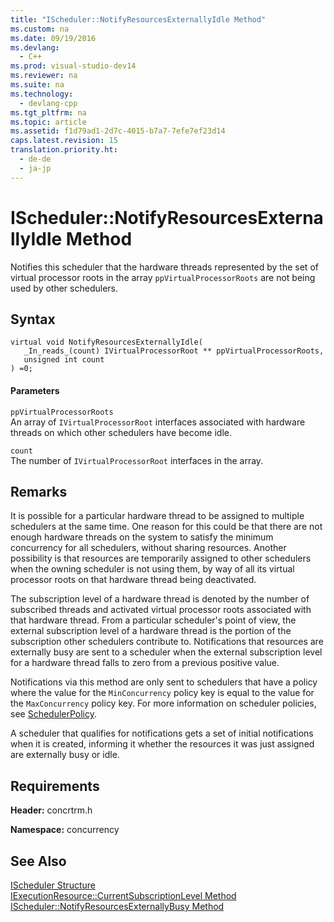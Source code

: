 ```yaml
---
title: "IScheduler::NotifyResourcesExternallyIdle Method"
ms.custom: na
ms.date: 09/19/2016
ms.devlang: 
  - C++
ms.prod: visual-studio-dev14
ms.reviewer: na
ms.suite: na
ms.technology: 
  - devlang-cpp
ms.tgt_pltfrm: na
ms.topic: article
ms.assetid: f1d79ad1-2d7c-4015-b7a7-7efe7ef23d14
caps.latest.revision: 15
translation.priority.ht: 
  - de-de
  - ja-jp
---
```

# IScheduler::NotifyResourcesExternallyIdle Method
Notifies this scheduler that the hardware threads represented by the set of virtual processor roots in the array `ppVirtualProcessorRoots` are not being used by other schedulers.  
  
## Syntax  
  
```  
virtual void NotifyResourcesExternallyIdle(  
   _In_reads_(count) IVirtualProcessorRoot ** ppVirtualProcessorRoots,  
   unsigned int count  
) =0;  
```  
  
#### Parameters  
 `ppVirtualProcessorRoots`  
 An array of `IVirtualProcessorRoot` interfaces associated with hardware threads on which other schedulers have become idle.  
  
 `count`  
 The number of `IVirtualProcessorRoot` interfaces in the array.  
  
## Remarks  
 It is possible for a particular hardware thread to be assigned to multiple schedulers at the same time. One reason for this could be that there are not enough hardware threads on the system to satisfy the minimum concurrency for all schedulers, without sharing resources. Another possibility is that resources are temporarily assigned to other schedulers when the owning scheduler is not using them, by way of all its virtual processor roots on that hardware thread being deactivated.  
  
 The subscription level of a hardware thread is denoted by the number of subscribed threads and activated virtual processor roots associated with that hardware thread. From a particular scheduler's point of view, the external subscription level of a hardware thread is the portion of the subscription other schedulers contribute to. Notifications that resources are externally busy are sent to a scheduler when the external subscription level for a hardware thread falls to zero from a previous positive value.  
  
 Notifications via this method are only sent to schedulers that have a policy where the value for the `MinConcurrency` policy key is equal to the value for the `MaxConcurrency` policy key. For more information on scheduler policies, see [SchedulerPolicy](../vs140/SchedulerPolicy-Class.md).  
  
 A scheduler that qualifies for notifications gets a set of initial notifications when it is created, informing it whether the resources it was just assigned are externally busy or idle.  
  
## Requirements  
 **Header:** concrtrm.h  
  
 **Namespace:** concurrency  
  
## See Also  
 [IScheduler Structure](../vs140/IScheduler-Structure.md)   
 [IExecutionResource::CurrentSubscriptionLevel Method](../vs140/IExecutionResource--CurrentSubscriptionLevel-Method.md)   
 [IScheduler::NotifyResourcesExternallyBusy Method](../vs140/IScheduler--NotifyResourcesExternallyBusy-Method.md)